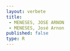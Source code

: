```yaml
---
layout: verbete
title:
 - MENESES, JOSE ARNON
 - MENESES, José Arnon
published: false
type: R
---
```


